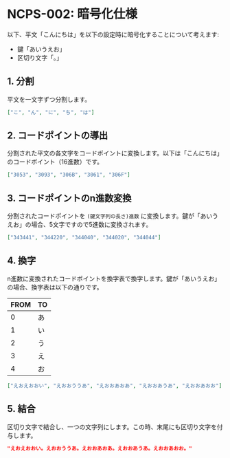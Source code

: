 # NCPS-002: 暗号化仕様

以下、平文「こんにちは」を以下の設定時に暗号化することについて考えます:

* 鍵「あいうえお」
* 区切り文字「。」

## 1. 分割

平文を一文字ずつ分割します。

```json
["こ", "ん", "に", "ち", "は"]
```

## 2. コードポイントの導出

分割された平文の各文字をコードポイントに変換します。以下は「こんにちは」のコードポイント（16進数）です。

```json
["3053", "3093", "306B", "3061", "306F"]
```

## 3. コードポイントのn進数変換

分割されたコードポイントを `(鍵文字列の長さ)進数` に変換します。鍵が「あいうえお」の場合、5文字ですので5進数に変換されます。

```json
["343441", "344220", "344040", "344020", "344044"]
```

## 4. 換字

n進数に変換されたコードポイントを換字表で換字します。鍵が「あいうえお」の場合、換字表は以下の通りです。

| FROM | TO |
|------|----|
| 0    | あ |
| 1    | い |
| 2    | う |
| 3    | え |
| 4    | お |

```json
["えおえおおい", "えおおううあ", "えおおあおあ", "えおおあうあ", "えおおあおお"]
```

## 5. 結合

区切り文字で結合し、一つの文字列にします。この時、末尾にも区切り文字を付与します。

```json
"えおえおおい。えおおううあ。えおおあおあ。えおおあうあ。えおおあおお。"
```
